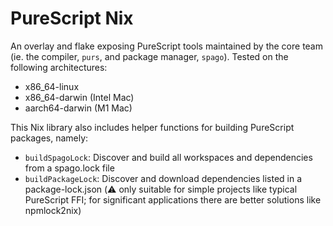 # PureScript Nix

An overlay and flake exposing PureScript tools maintained by the core team (ie. the compiler, `purs`, and package manager, `spago`). Tested on the following architectures:

- x86_64-linux
- x86_64-darwin (Intel Mac)
- aarch64-darwin (M1 Mac)

This Nix library also includes helper functions for building PureScript packages, namely:

- `buildSpagoLock`: Discover and build all workspaces and dependencies from a spago.lock file
- `buildPackageLock`: Discover and download dependencies listed in a package-lock.json (:warning: only suitable for simple projects like typical PureScript FFI; for significant applications there are better solutions like npmlock2nix)
